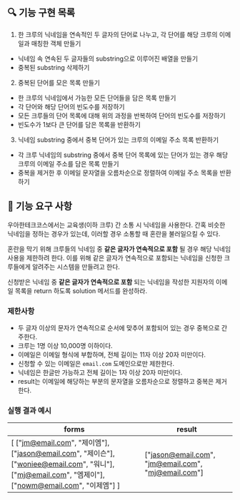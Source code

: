 ## 🔍 기능 구현 목록

1. 한 크루의 닉네임을 연속적인 두 글자의 단어로 나누고, 각 단어를 해당 크루의 이메일과 매칭한 객체 만들기

- 닉네임 속 연속된 두 글자들의 substring으로 이루어진 배열을 만들기
- 중복된 substring 삭제하기

2. 중복된 단어를 모은 목록 만들기

- 한 크루의 닉네임에서 가능한 모든 단어들을 담은 목록 만들기
- 각 단어와 해당 단어의 빈도수를 저장하기
- 모든 크루들의 단어 목록에 대해 위의 과정을 반복하여 단어의 빈도수를 저장하기
- 빈도수가 1보다 큰 단어를 담은 목록을 반환하기

3. 닉네임 substring 중에서 중복 단어가 있는 크루의 이메일 주소 목록 반환하기

- 각 크루 닉네임의 substring 중에서 중복 단어 목록에 있는 단어가 있는 경우 해당 크루의 이메일 주소를 담은 목록 만들기
- 중복을 제거한 후 이메일 문자열을 오름차순으로 정렬하여 이메일 주소 목록을 반환하기

## 🚀 기능 요구 사항

우아한테크코스에서는 교육생(이하 크루) 간 소통 시 닉네임을 사용한다. 간혹 비슷한 닉네임을 정하는 경우가 있는데, 이러할 경우 소통할 때 혼란을 불러일으킬 수 있다.

혼란을 막기 위해 크루들의 닉네임 중 **같은 글자가 연속적으로 포함** 될 경우 해당 닉네임 사용을 제한하려 한다. 이를 위해 같은 글자가 연속적으로 포함되는 닉네임을 신청한 크루들에게 알려주는 시스템을 만들려고 한다.

신청받은 닉네임 중 **같은 글자가 연속적으로 포함** 되는 닉네임을 작성한 지원자의 이메일 목록을 return 하도록 solution 메서드를 완성하라.

### 제한사항

- 두 글자 이상의 문자가 연속적으로 순서에 맞추어 포함되어 있는 경우 중복으로 간주한다.
- 크루는 1명 이상 10,000명 이하이다.
- 이메일은 이메일 형식에 부합하며, 전체 길이는 11자 이상 20자 미만이다.
- 신청할 수 있는 이메일은 `email.com` 도메인으로만 제한한다.
- 닉네임은 한글만 가능하고 전체 길이는 1자 이상 20자 미만이다.
- result는 이메일에 해당하는 부분의 문자열을 오름차순으로 정렬하고 중복은 제거한다.

### 실행 결과 예시

| forms                                                                                                                                                 | result                                              |
| ----------------------------------------------------------------------------------------------------------------------------------------------------- | --------------------------------------------------- |
| [ ["jm@email.com", "제이엠"], ["jason@email.com", "제이슨"], ["woniee@email.com", "워니"], ["mj@email.com", "엠제이"], ["nowm@email.com", "이제엠"] ] | ["jason@email.com", "jm@email.com", "mj@email.com"] |
